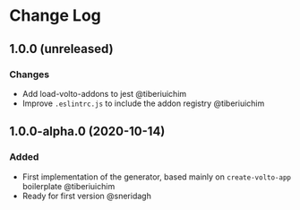 # Change Log

## 1.0.0 (unreleased)

### Changes

- Add load-volto-addons to jest @tiberiuichim
- Improve `.eslintrc.js` to include the addon registry @tiberiuichim

## 1.0.0-alpha.0 (2020-10-14)

### Added

- First implementation of the generator, based mainly on `create-volto-app` boilerplate @tiberiuichim
- Ready for first version @sneridagh
